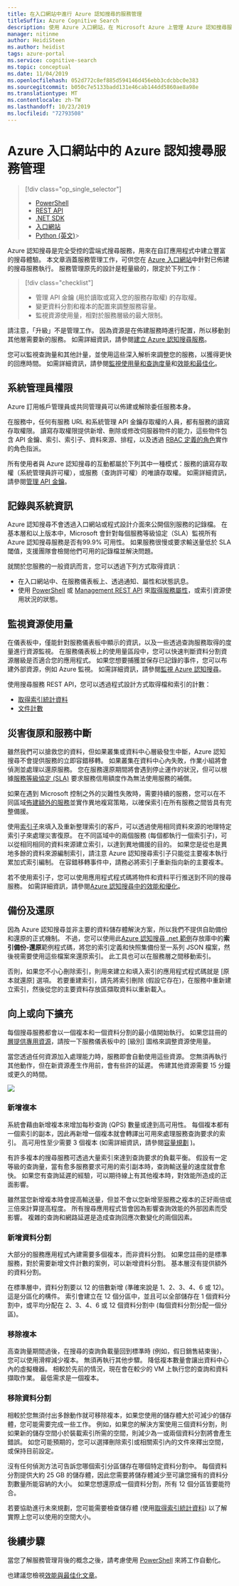 ```yaml
---
title: 在入口網站中進行 Azure 認知搜尋的服務管理
titleSuffix: Azure Cognitive Search
description: 使用 Azure 入口網站，在 Microsoft Azure 上管理 Azure 認知搜尋服務（託管的雲端搜尋服務）。
manager: nitinme
author: HeidiSteen
ms.author: heidist
tags: azure-portal
ms.service: cognitive-search
ms.topic: conceptual
ms.date: 11/04/2019
ms.openlocfilehash: 052d772c8ef885d594146d456ebb3cdcbbc0e383
ms.sourcegitcommit: b050c7e5133badd131e46cab144dd5860ae8a98e
ms.translationtype: MT
ms.contentlocale: zh-TW
ms.lasthandoff: 10/23/2019
ms.locfileid: "72793508"
---
```

# <a name="service-administration-for-azure-cognitive-search-in-the-azure-portal"></a>Azure 入口網站中的 Azure 認知搜尋服務管理
> [!div class="op_single_selector"]
> * [PowerShell](search-manage-powershell.md)
> * [REST API](https://docs.microsoft.com/rest/api/searchmanagement/)
> * [.NET SDK](https://docs.microsoft.com/dotnet/api/microsoft.azure.management.search)
> * [入口網站](search-manage.md)
> * [Python (英文)](https://pypi.python.org/pypi/azure-mgmt-search/0.1.0)> 

Azure 認知搜尋是完全受控的雲端式搜尋服務，用來在自訂應用程式中建立豐富的搜尋體驗。 本文章涵蓋服務管理工作，可供您在 [Azure 入口網站](https://portal.azure.com)中針對已佈建的搜尋服務執行。 服務管理原先的設計是輕量級的，限定於下列工作︰

> [!div class="checklist"]
> * 管理 API 金鑰 (用於讀取或寫入您的服務存取權) 的存取權。
> * 變更資料分割和複本的配置來調整服務容量。
> * 監視資源使用量，相對於服務層級的最大限制。

請注意，「升級」不是管理工作。 因為資源是在佈建服務時進行配置，所以移動到其他層需要新的服務。 如需詳細資訊，請參閱[建立 Azure 認知搜尋服務](search-create-service-portal.md)。

您可以監視查詢量和其他計量，並使用這些深入解析來調整您的服務，以獲得更快的回應時間。 如需詳細資訊，請參閱[監視使用量和查詢度量](search-monitor-usage.md)和[效能和最佳化](search-performance-optimization.md)。

<a id="admin-rights"></a>

## <a name="administrator-rights"></a>系統管理員權限
Azure 訂用帳戶管理員或共同管理員可以佈建或解除委任服務本身。

在服務中，任何有服務 URL 和系統管理 API 金鑰存取權的人員，都有服務的讀寫存取權限。 讀寫存取權限提供新增、刪除或修改伺服器物件的能力，這些物件包含 API 金鑰、索引、索引子、資料來源、排程，以及透過 [RBAC 定義的角色](search-security-rbac.md)實作的角色指派。

所有使用者與 Azure 認知搜尋的互動都屬於下列其中一種模式：服務的讀寫存取權（系統管理員許可權），或服務（查詢許可權）的唯讀存取權。 如需詳細資訊，請參閱[管理 API 金鑰](search-security-api-keys.md)。

<a id="sys-info"></a>

## <a name="logging-and-system-information"></a>記錄與系統資訊
Azure 認知搜尋不會透過入口網站或程式設計介面來公開個別服務的記錄檔。 在基本層和以上版本中，Microsoft 會針對每個服務等級協定（SLA）監視所有 Azure 認知搜尋服務是否有99.9% 可用性。 如果服務很慢或要求輸送量低於 SLA 閾值，支援團隊會檢閱他們可用的記錄檔並解決問題。

就關於您服務的一般資訊而言，您可以透過下列方式取得資訊︰

* 在入口網站中、在服務儀表板上、透過通知、屬性和狀態訊息。
* 使用 [PowerShell](search-manage-powershell.md) 或 [Management REST API](https://docs.microsoft.com/rest/api/searchmanagement/) 來[取得服務屬性](https://docs.microsoft.com/rest/api/searchmanagement/services)，或索引資源使用狀況的狀態。


<a id="sub-5"></a>

## <a name="monitor-resource-usage"></a>監視資源使用量
在儀表板中，僅能針對服務儀表板中顯示的資訊，以及一些透過查詢服務取得的度量進行資源監視。 在服務儀表板上的使用量區段中，您可以快速判斷資料分割資源層級是否適合您的應用程式。 如果您想要捕獲並保存已記錄的事件，您可以布建外部資源，例如 Azure 監視。 如需詳細資訊，請參閱[監視 Azure 認知搜尋](search-monitor-usage.md)。

使用搜尋服務 REST API，您可以透過程式設計方式取得檔和索引的計數： 

* [取得索引統計資料](https://docs.microsoft.com/rest/api/searchservice/Get-Index-Statistics)
* [文件計數](https://docs.microsoft.com/rest/api/searchservice/count-documents)

## <a name="disaster-recovery-and-service-outages"></a>災害復原和服務中斷

雖然我們可以搶救您的資料，但如果叢集或資料中心層級發生中斷，Azure 認知搜尋不會提供服務的立即容錯移轉。 如果叢集在資料中心內失敗，作業小組將會偵測並處理以還原服務。 您在服務還原期間將會遇到停止運作的狀況，但可以根據[服務等級協定 (SLA)](https://azure.microsoft.com/support/legal/sla/search/v1_0/) 要求服務信用額度作為無法使用服務的補償。 

如果在遇到 Microsoft 控制之外的災難性失敗時，需要持續的服務，您可以在不同區域[佈建額外的服務](search-create-service-portal.md)並實作異地複寫策略，以確保索引在所有服務之間皆具有完整備援。

使用[索引子](search-indexer-overview.md)來填入及重新整理索引的客戶，可以透過使用相同資料來源的地理特定索引子來處理災害復原。 在不同區域中的兩個服務 (每個都執行一個索引子)，可以從相同相同的資料來源建立索引，以達到異地備援的目的。 如果您是從也是異地多餘的資料來源編制索引，請注意 Azure 認知搜尋索引子只能從主要複本執行累加式索引編制。 在容錯移轉事件中，請務必將索引子重新指向新的主要複本。 

若不使用索引子，您可以使用應用程式程式碼將物件和資料平行推送到不同的搜尋服務。 如需詳細資訊，請參閱[Azure 認知搜尋中的效能和優化](search-performance-optimization.md)。

## <a name="backup-and-restore"></a>備份及還原

因為 Azure 認知搜尋並非主要的資料儲存體解決方案，所以我們不提供自助備份和還原的正式機制。 不過，您可以使用此[Azure 認知搜尋 .net 範例](https://github.com/Azure-Samples/azure-search-dotnet-samples)存放庫中的**索引備份-還原**範例程式碼，將您的索引定義和快照集備份至一系列 JSON 檔案，然後視需要使用這些檔案來還原索引。 此工具也可以在服務層之間移動索引。

否則，如果您不小心刪除索引，則用來建立和填入索引的應用程式程式碼就是 [原本就還原] 選項。 若要重建索引，請先將索引刪除 (假設它存在)，在服務中重新建立索引，然後從您的主要資料存放區擷取資料以重新載入。

<a id="scale"></a>

## <a name="scale-up-or-down"></a>向上或向下擴充
每個搜尋服務都會以一個複本和一個資料分割的最小值開始執行。 如果您註冊的[層提供專用資源](search-limits-quotas-capacity.md)，請按一下服務儀表板中的 [級別] 圖格來調整資源使用量。

當您透過任何資源加入處理能力時，服務即會自動使用這些資源。 您無須再執行其他動作，但在新資源產生作用前，會有些許的延遲。 佈建其他資源需要 15 分鐘或更久的時間。

 ![][10]

### <a name="add-replicas"></a>新增複本
系統會藉由新增複本來增加每秒查詢 (QPS) 數量或達到高可用性。 每個複本都有一個索引的副本，因此再新增一個複本就會轉譯出可用來處理服務查詢要求的索引。 高可用性至少需要 3 個複本 (如需詳細資訊，請參閱[容量規劃](search-capacity-planning.md) )。

有許多複本的搜尋服務可透過大量索引來達到查詢要求的負載平衡。 假設有一定等級的查詢量，當有愈多服務要求可用的索引副本時，查詢輸送量的速度就會愈快。 如果您有查詢延遲的經驗，可以期待線上有其他複本時，對效能所造成的正面影響。

雖然當您新增複本時會提高輸送量，但並不會以您新增至服務之複本的正好兩倍或三倍來計算提高程度。 所有搜尋應用程式皆會因為影響查詢效能的外部因素而受影響。 複雜的查詢和網路延遲是造成查詢回應次數變化的兩個因素。

### <a name="add-partitions"></a>新增資料分割
大部分的服務應用程式內建需要多個複本，而非資料分割。 如果您註冊的是標準服務，對於需要新增文件計數的案例，可以新增資料分割。 基本層沒有提供額外的資料分割。

在標準層中，資料分割要以 12 的倍數新增 (準確來說是 1、2、3、4、6 或 12)。 這是分區化的構件。 索引會建立在 12 個分區中，並且可以全部儲存在 1 個資料分割中，或平均分配在 2、3、4、6 或 12 個資料分割中 (每個資料分割分配一個分區)。

### <a name="remove-replicas"></a>移除複本
高查詢量期間過後，在搜尋的查詢負載量回到標準時 (例如，假日銷售結束後)，您可以使用滑桿減少複本。 無須再執行其他步驟。 降低複本數量會讓出資料中心內的虛擬機器。 相較於先前的情況，現在會在較少的 VM 上執行您的查詢和資料擷取作業。 最低需求是一個複本。

### <a name="remove-partitions"></a>移除資料分割
相較於您無須付出多餘動作就可移除複本，如果您使用的儲存體大於可減少的儲存體，您可能需要完成一些工作。 例如，如果您的解決方案使用三個資料分割，則如果新的儲存空間小於裝載索引所需的空間，則減少為一或兩個資料分割將會產生錯誤。 如您可能預期的，您可以選擇刪除索引或相關索引內的文件來釋出空間，或保持目前設定。

沒有任何偵測方法可告訴您哪個索引分區儲存在哪個特定資料分割中。 每個資料分割提供大約 25 GB 的儲存體，因此您需要將儲存體減少至可讓您擁有的資料分割數量所能容納的大小。 如果您想還原成一個資料分割，所有 12 個分區皆要能符合。

若要協助進行未來規劃，您可能需要檢查儲存體 (使用[取得索引統計資料](https://docs.microsoft.com/rest/api/searchservice/Get-Index-Statistics)) 以了解實際上您可以使用的空間大小。 

<a id="next-steps"></a>

## <a name="next-steps"></a>後續步驟
當您了解服務管理背後的概念之後，請考慮使用 [PowerShell](search-manage-powershell.md) 來將工作自動化。

也建議您檢視[效能與最佳化文章](search-performance-optimization.md)。

<!--Image references-->
[10]: ./media/search-manage/Azure-Search-Manage-3-ScaleUp.png



